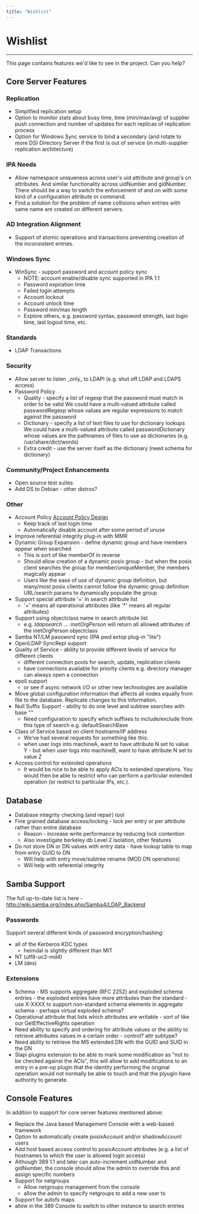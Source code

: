 ```yaml
---
title: "Wishlist"
---
```


# Wishlist
----------

This page contains features we'd like to see in the project. Can you help?

Core Server Features
--------------------

### Replication

-   Simplified replication setup
-   Option to monitor stats about busy time, time (min/max/avg) of supplier push connection and number of updates for each replicas of replication process
-   Option for Windows Sync service to bind a secondary (and rotate to more DS) Directory Server if the first is out of service (in multi-supplier replication architecture)

### IPA Needs

-   Allow namespace uniqueness across user's uid attribute and group's cn attributes. And similar functionality across uidNumber and gidNumber. There should be a way to switch the enforcement of and on with some kind of a configuration attribute or command.
-   Find a solution for the problem of name collisions when entries with same name are created on different servers.

### AD Integration Alignment

-   Support of atomic operations and transactions preventing creation of the inconsistent entries.

### Windows Sync

-   WinSync - support password and account policy sync
    -   NOTE: account enable/disable sync supported in IPA 1.1
    -   Password expiration time
    -   Failed login attempts
    -   Account lockout
    -   Account unlock time
    -   Password min/max length
    -   Explore others, e.g. password syntax, password strength, last login time, last logout time, etc.

### Standards

-   LDAP Transactions

### Security

-   Allow server to listen \_only\_ to LDAPI (e.g. shut off LDAP and LDAPS access)
-   Password Policy
    -   Quality - specify a list of regexp that the password must match in order to be valid
        We could have a multi-valued attribute called passwordRegexp whose values are regular expressions to match against the password
    -   Dictionary - specify a list of text files to use for dictionary lookups
        We could have a multi-valued attribute called passwordDictionary whose values are the pathnames of files to use as dictionaries (e.g. /usr/share/dict/words)
    -   Extra credit - use the server itself as the dictionary (need schema for dictionary)

### Community/Project Enhancements

-   Open source test suites
-   Add DS to Debian - other distros?

### Other

-   Account Policy [Account Policy Design](design/account-policy-design.html)
    -   Keep track of last login time
    -   Automatically disable account after some period of unuse
-   Improve referential integrity plug-in with MMR
-   Dynamic Group Expansion - define dynamic group and have members appear when searched
    -   This is sort of like memberOf in reverse
    -   Should allow creation of a dynamic posix group - but when the posix client searches the group for member/uniqueMember, the members magically appear
    -   Users like the ease of use of dynamic group definition, but many/most posix clients cannot follow the dynamic group definition URL/search params to dynamically populate the group
-   Support special attribute '+' in search attribute list
    -   '+' means all operational attributes (like '\*' means all regular attributes)
-   Support using objectclass name in search attribute list
    -   e.g. <em>ldapsearch ... :inetOrgPerson</em> will return all allowed attributes of the inetOrgPerson objectclass
-   Samba NT/LM password sync (IPA pwd extop plug-in "lite")
-   OpenLDAP SyncRepl support
-   Quality of Service - ability to provide different levels of service for different clients
    -   different connection pools for search, update, replication clients
    -   have connections available for priority clients e.g. directory manager can always open a connection
-   epoll support
    -   or see if async network I/O or other new technologies are available
-   Move global configuration information that affects all nodes equally from file to the database. Replicate changes to this information.
-   Null Suffix Support - ability to do one level and subtree searches with base ""
    -   Need configuration to specify which suffixes to include/exclude from this type of search e.g. defaultSearchBase
-   Class of Service based on client hostname/IP address
    -   We've had several requests for something like this:
    -   when user logs into machineA, want to have attribute N set to value Y - but when user logs into machineB, want to have attribute N set to value Z
-   Access control for extended operations
    -   It would be nice to be able to apply ACIs to extended operations. You would then be able to restrict who can perform a particular extended operation (or restrict to particular IPs, etc.).

Database
--------

-   Database integrity checking (and repair) tool
-   Fine grained database access/locking - lock per entry or per attribute rather than entire database
    -   Reason - increase write performance by reducing lock contention
    -   Also investigate berkeley db Level 2 Isolation, other features
-   Do not store DN or DN values with entry data - have lookup table to map from entry GUID to DN
    -   Will help with entry move/subtree rename (MOD DN operations)
    -   Will help with referential integrity

Samba Support
-------------

The full up-to-date list is here - [<http://wiki.samba.org/index.php/Samba4/LDAP_Backend>](http://wiki.samba.org/index.php/Samba4/LDAP_Backend)

### Passwords

Support several different kinds of password encryption/hashing:

-   all of the Kerberos KDC types
    -   heimdal is slightly different than MIT
-   NT (utf8-uc2-md4)
-   LM (des)

### Extensions

-   Schema - MS supports aggregate (RFC 2252) and exploded schema entries - the exploded entries have more attributes than the standard - use X-XXXX to support non-standard schema elements in aggregate schema - perhaps virtual exploded schema?
-   Operational attribute that lists which attributes are writable - sort of like our GetEffectiveRights operation
-   Need ability to specify and ordering for attribute values or the ability to retrieve attributes values in a certain order - control? attr subtype?
-   Need ability to retrieve the MS extended DN with the GUID and SUID in the DN
-   Slapi plugins extension to be able to mark some modification as "not to be checked against the ACIs", this will allow to add modifications to an entry in a pre-op plugin that the identity performing the original operation would not normally be able to touch and that the plyugin have authority to generate.

Console Features
----------------

In addition to support for core server features mentioned above:

-   Replace the Java based Management Console with a web-based framework
-   Option to automatically create posixAccount and/or shadowAccount users
-   Add host based access control to posixAccount attributes (e.g. a list of hostnames to which the user is allowed login access)
-   Although 389 1.1 and later can auto-increment uidNumber and gidNumber, the console should allow the admin to override this and assign specific numbers
-   Support for netgroups
    -   Allow netgroups management from the console
    -   allow the admin to specify netgroups to add a new user to
-   Support for autofs maps
-   allow in the 389 Console to switch to other instance to search entries

